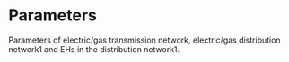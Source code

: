 # Parameters
Parameters of electric/gas transmission network, electric/gas distribution network1 and EHs in the distribution network1.
